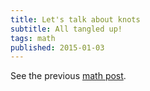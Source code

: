 ```yaml
---
title: Let's talk about knots
subtitle: All tangled up!
tags: math
published: 2015-01-03
---
```


See the previous [math post](../math.html).

